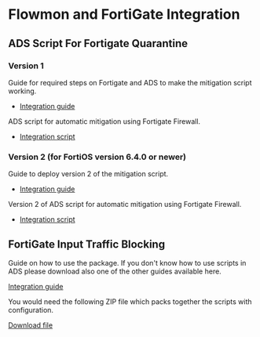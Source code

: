 # Flowmon and FortiGate Integration

## ADS Script For Fortigate Quarantine
### Version 1
Guide for required steps on Fortigate and ADS to make the mitigation script working.
* [Integration guide](/Fortinet/FortiGate/ADS_script_for_Fortigate_quarantine.pdf)

ADS script for automatic mitigation using Fortigate Firewall.
* [Integration script](/Fortinet/FortiGate/mitigation_script.sh)

### Version 2 (for FortiOS version 6.4.0 or newer)
Guide to deploy version 2 of the mitigation script.
* [Integration guide](/Fortinet/FortiGate/ADS_script_for_Fortigate_quarantine_(v2).pdf)
  
Version 2 of ADS script for automatic mitigation using Fortigate Firewall.
* [Integration script](/Fortinet/FortiGate/mitigation_script_v2.sh)

## FortiGate Input Traffic Blocking

Guide on how to use the package. If you don't know how to use scripts in ADS please download also one of the other guides available here.

[Integration guide](/Fortinet/FortiGate/FortiGate_input_traffic_blocking.pdf)

You would need the following ZIP file which packs together the scripts with configuration.

[Download file](/Fortinet/FortiGate/fgt-mitigation.zip)
